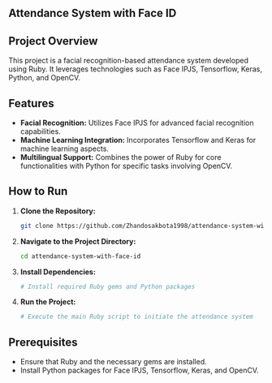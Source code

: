 ## Attendance System with Face ID

## Project Overview

This project is a facial recognition-based attendance system developed using Ruby. It leverages technologies such as Face IPJS, Tensorflow, Keras, Python, and OpenCV.

## Features

- **Facial Recognition:** Utilizes Face IPJS for advanced facial recognition capabilities.
- **Machine Learning Integration:** Incorporates Tensorflow and Keras for machine learning aspects.
- **Multilingual Support:** Combines the power of Ruby for core functionalities with Python for specific tasks involving OpenCV.

## How to Run

1. **Clone the Repository:**
   ```bash
   git clone https://github.com/Zhandosakbota1998/attendance-system-with-face-id.git
   ```

2. **Navigate to the Project Directory:**
   ```bash
   cd attendance-system-with-face-id
   ```

3. **Install Dependencies:**
   ```bash
   # Install required Ruby gems and Python packages
   ```

4. **Run the Project:**
   ```bash
   # Execute the main Ruby script to initiate the attendance system
   ```

## Prerequisites

- Ensure that Ruby and the necessary gems are installed.
- Install Python packages for Face IPJS, Tensorflow, Keras, and OpenCV.
